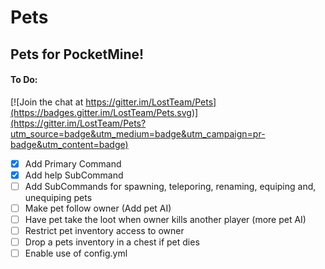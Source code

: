# Pets
## Pets for PocketMine!
#### To Do:

[![Join the chat at https://gitter.im/LostTeam/Pets](https://badges.gitter.im/LostTeam/Pets.svg)](https://gitter.im/LostTeam/Pets?utm_source=badge&utm_medium=badge&utm_campaign=pr-badge&utm_content=badge)
- [x] Add Primary Command
- [x] Add help SubCommand
- [ ] Add SubCommands for spawning, teleporing, renaming, equiping and, unequiping pets 
- [ ] Make pet follow owner (Add pet AI)
- [ ] Have pet take the loot when owner kills another player (more pet AI)
- [ ] Restrict pet inventory access to owner
- [ ] Drop a pets inventory in a chest if pet dies
- [ ] Enable use of config.yml

